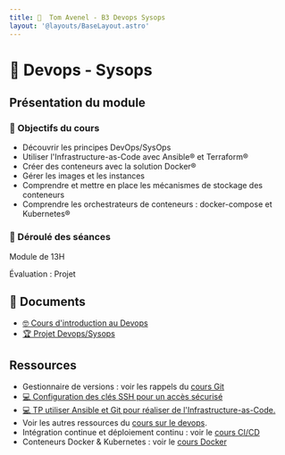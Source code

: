 ```yaml
---
title: 󱃾  Tom Avenel - B3 Devops Sysops
layout: '@layouts/BaseLayout.astro'
---
```


# 󱃾  Devops - Sysops

## Présentation du module

### 🎯 Objectifs du cours

- Découvrir les principes DevOps/SysOps
- Utiliser l'Infrastructure-as-Code avec Ansible® et Terraform®
- Créer des conteneurs avec la solution Docker®
- Gérer les images et les instances 
- Comprendre et mettre en place les mécanismes de stockage des conteneurs
- Comprendre les orchestrateurs de conteneurs : docker-compose et Kubernetes®

### 📅 Déroulé des séances

Module de 13H

Évaluation : Projet

## 📑 Documents

- [🤓 Cours d'introduction au Devops](/epsi/b3/devops/cours)
- [🏆 Projet Devops/Sysops](/epsi/b3/devops/projet)

## Ressources

- Gestionnaire de versions : voir les rappels du [cours Git](/cours/git)
- [💻 Configuration des clés SSH pour un accès sécurisé](/cours/devops/tp_ssh)
- [💻 TP utiliser Ansible et Git pour réaliser de l'Infrastructure-as-Code.](/cours/git/tp-ansible)
- Voir les autres ressources du [cours sur le devops](/cours/devops).
- Intégration continue et déploiement continu : voir le [cours CI/CD](/cours/ci)
- Conteneurs Docker & Kubernetes : voir le [cours Docker](/cours/docker)

